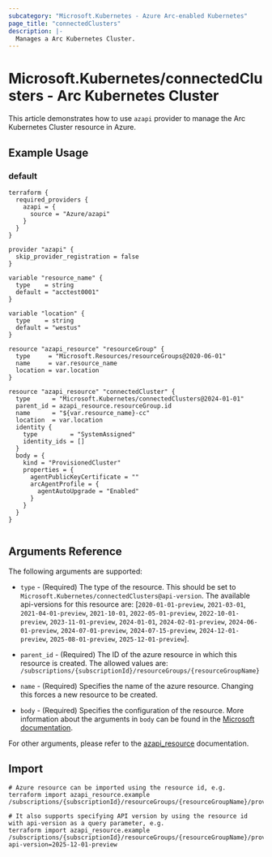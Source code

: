 ```yaml
---
subcategory: "Microsoft.Kubernetes - Azure Arc-enabled Kubernetes"
page_title: "connectedClusters"
description: |-
  Manages a Arc Kubernetes Cluster.
---
```


# Microsoft.Kubernetes/connectedClusters - Arc Kubernetes Cluster

This article demonstrates how to use `azapi` provider to manage the Arc Kubernetes Cluster resource in Azure.

## Example Usage

### default

```hcl
terraform {
  required_providers {
    azapi = {
      source = "Azure/azapi"
    }
  }
}

provider "azapi" {
  skip_provider_registration = false
}

variable "resource_name" {
  type    = string
  default = "acctest0001"
}

variable "location" {
  type    = string
  default = "westus"
}

resource "azapi_resource" "resourceGroup" {
  type     = "Microsoft.Resources/resourceGroups@2020-06-01"
  name     = var.resource_name
  location = var.location
}

resource "azapi_resource" "connectedCluster" {
  type      = "Microsoft.Kubernetes/connectedClusters@2024-01-01"
  parent_id = azapi_resource.resourceGroup.id
  name      = "${var.resource_name}-cc"
  location  = var.location
  identity {
    type         = "SystemAssigned"
    identity_ids = []
  }
  body = {
    kind = "ProvisionedCluster"
    properties = {
      agentPublicKeyCertificate = ""
      arcAgentProfile = {
        agentAutoUpgrade = "Enabled"
      }
    }
  }
}


```



## Arguments Reference

The following arguments are supported:

* `type` - (Required) The type of the resource. This should be set to `Microsoft.Kubernetes/connectedClusters@api-version`. The available api-versions for this resource are: [`2020-01-01-preview`, `2021-03-01`, `2021-04-01-preview`, `2021-10-01`, `2022-05-01-preview`, `2022-10-01-preview`, `2023-11-01-preview`, `2024-01-01`, `2024-02-01-preview`, `2024-06-01-preview`, `2024-07-01-preview`, `2024-07-15-preview`, `2024-12-01-preview`, `2025-08-01-preview`, `2025-12-01-preview`].

* `parent_id` - (Required) The ID of the azure resource in which this resource is created. The allowed values are:  
  `/subscriptions/{subscriptionId}/resourceGroups/{resourceGroupName}`

* `name` - (Required) Specifies the name of the azure resource. Changing this forces a new resource to be created.

* `body` - (Required) Specifies the configuration of the resource. More information about the arguments in `body` can be found in the [Microsoft documentation](https://learn.microsoft.com/en-us/azure/templates/Microsoft.Kubernetes/connectedClusters?pivots=deployment-language-terraform).

For other arguments, please refer to the [azapi_resource](https://registry.terraform.io/providers/Azure/azapi/latest/docs/resources/resource) documentation.

## Import

 ```shell
 # Azure resource can be imported using the resource id, e.g.
 terraform import azapi_resource.example /subscriptions/{subscriptionId}/resourceGroups/{resourceGroupName}/providers/Microsoft.Kubernetes/connectedClusters/{resourceName}
 
 # It also supports specifying API version by using the resource id with api-version as a query parameter, e.g.
 terraform import azapi_resource.example /subscriptions/{subscriptionId}/resourceGroups/{resourceGroupName}/providers/Microsoft.Kubernetes/connectedClusters/{resourceName}?api-version=2025-12-01-preview
 ```
